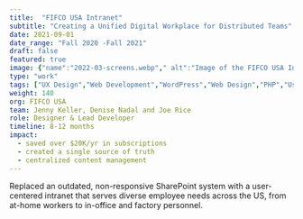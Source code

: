 ```yaml
---
title:  "FIFCO USA Intranet"
subtitle: "Creating a Unified Digital Workplace for Distributed Teams"
date: 2021-09-01
date_range: "Fall 2020 -Fall 2021"
draft: false
featured: true
image: {"name":"2022-03-screens.webp"," alt":"Image of the FIFCO USA Intranet on a mobile phone and a laptop computer"}
type: "work"
tags: ["UX Design","Web Development","WordPress","Web Design","PHP","User Research", ]
weight: 140
org: FIFCO USA
team: Jenny Keller, Denise Nadal and Joe Rice
role: Designer & Lead Developer
timeline: 8-12 months
impact:
  - saved over $20K/yr in subscriptions
  - created a single source of truth
  - centralized content management
---
```

Replaced an outdated, non-responsive SharePoint system with a user-centered intranet that serves diverse employee needs across the US, from at-home workers to in-office and factory personnel.